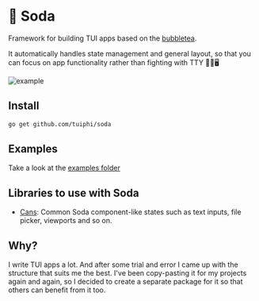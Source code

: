 # 🥤 Soda

Framework for building TUI apps based on the [bubbletea](https://github.com/charmbracelet/bubbletea).

It automatically handles state management and general layout, so that you can focus on app functionality rather than fighting with TTY 🤕🥊🖥️

![example](https://github.com/tuiphi/soda/assets/62389790/6235c257-efee-4e8a-a7eb-b656f6291729)

## Install

```bash
go get github.com/tuiphi/soda
```

## Examples

Take a look at the [examples folder](./_examples)

## Libraries to use with Soda

- [Cans](https://github.com/tuiphi/cans): Common Soda component-like states such as text inputs, file picker, viewports and so on.

## Why?

I write TUI apps a lot. And after some trial and error I came up with the structure that suits me the best. I've been copy-pasting it for my projects again and again, so I decided to create a separate package for it so that others can benefit from it too.
